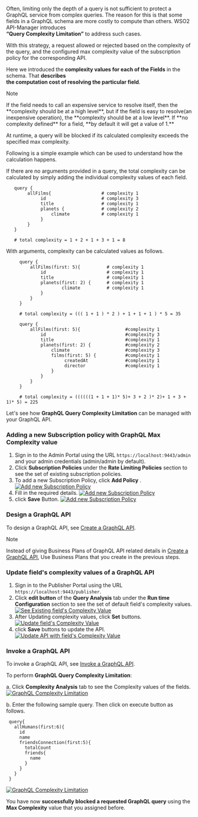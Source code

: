 Often, limiting only the depth of a query is not sufficient to protect a GraphQL service from complex queries. 
The reason for this is that some fields in a GraphQL schema are more costly to compute than others. WSO2 API-Manager introduces  
**“Query Complexity Limitation”** to address such cases. 

With this strategy, a request allowed or rejected based on the complexity of the query, and the configured max complexity 
value of the subscription policy for the corresponding API.

Here we introduced the **complexity values for each of the Fields** in the schema. That **describes  
the computation cost of resolving the particular field**. 

<html>
<div class="admonition note">
<p class="admonition-title">Note</p>
<p>
If the field needs to call an expensive service to resolve itself, 
then the **complexity should be at a high level**, but if the field is easy to resolve(an inexpensive operation),  
the **complexity should be at a low level**. If **no complexity defined** for a field, **by default it will get a value of 1.** 
</p>
</div> 
</html>

At runtime, a query will be blocked if its calculated complexity exceeds the specified max complexity.

Following is a simple example which can be used to understand how the calculation happens.

If there are no arguments provided in a query, the total complexity can be calculated by simply adding the individual complexity values of each field.


   ```
      query {
       	   allFilms{                   # complexity 1
         		id                     # complexity 3
        		title                  # complexity 1
         		planets {              # complexity 2
           			climate            # complexity 1
         		}
       	   }
      }
      
      # total complexity = 1 + 2 + 1 + 3 + 1 = 8

   ```

With arguments, complexity can be calculated values as follows.

   ```
        query {
         	allFilms(first: 5){          # complexity 1
           		id                       # complexity 1
           		title                    # complexity 1
           		planets(first: 2) {      # complexity 1
             			climate          # complexity 1
           		}
         	}
        }
        
        # total complexity = ((( 1 + 1 ) * 2 ) + 1 + 1 + 1 ) * 5 = 35

   ```  

   ```
        query {
         	allFilms(first: 5){                 #complexity 1
          	 	id                              #complexity 3
           		title                           #complexity 1
           		planets(first: 2) {             #complexity 2
             		climate                     #complexity 3
                    films(first: 5) {           #complexity 1
                         createdAt              #complexity 1
                         director               #complexity 1
                    } 
           		}
         	}
        }

        # total complexity = ((((((1 + 1 + 1)* 5)+ 3 + 2 )* 2)+ 1 + 3 + 1)* 5) = 225

   ```  

Let's see how **GraphQL Query Complexity Limitation** can be managed with your GraphQL API.

### Adding a new Subscription policy with GraphQL Max Complexity value

1.  Sign in to the Admin Portal using the URL `https://localhost:9443/admin` and your admin credentials 
(admin/admin by default).
2.  Click **Subscription Policies** under the **Rate Limiting Policies** section to see the set of existing 
subscription policies.
3.  To add a new Subscription Policy, click **Add Policy** .
[![Add new Subscription Policy]({{base_path}}/assets/img/learn/add-new-subscription-policy-graphql-query-complexity.png)]({{base_path}}/assets/img/learn/add-new-subscription-policy-graphql-query-complexity.png)
4.  Fill in the required details.
[![Add new Subscription Policy]({{base_path}}/assets/img/learn/create-subscription-policy-with-graphql-complexity.png)]({{base_path}}/assets/img/learn/create-subscription-policy-with-graphql-complexity.png)
5.  click **Save** Button.
[![Add new Subscription Policy]({{base_path}}/assets/img/learn/save-subscription-policy-graphql-query-analysis.png)]({{base_path}}/assets/img/learn/save-subscription-policy-graphql-query-analysis.png)


### Design a GraphQL API

To design a GraphQL API, see [Create a GraphQL API]({{base_path}}/design/create-api/create-graphql-api/create-a-graphql-api/).

<html>
<div class="admonition note">
<p class="admonition-title">Note</p>
<p>
Instead of giving Business Plans of GraphQL API related details in 
<a href="{{base_path}}/design/create-api/create-graphql-api/create-a-graphql-api">Create a GraphQL API</a>, 
Use Business Plans that you create in the previous steps.
</p>
</div> 
</html>

### Update field's complexity values of  a GraphQL API
1.  Sign in to the Publisher Portal using the URL `https://localhost:9443/publisher`.
2.  Click **edit button** of the **Query Analysis** tab under the **Run time Configuration** section to see the set of default 
    field's complexity values.
[![See Existing field's Complexity Value]({{base_path}}/assets/img/learn/modify-graphql-complexity-values.png)]({{base_path}}/assets/img/learn/modify-graphql-complexity-values.png)
3.  After Updating complexity values, click **Set** buttons.
[![Update field's Complexity Value]({{base_path}}/assets/img/learn/set-graphql-complexity.png)]({{base_path}}/assets/img/learn/set-graphql-complexity.png)
4.  click **Save** buttons to update the API.
[![Update API with field's Complexity Value]({{base_path}}/assets/img/learn/update-api-with-graphql-complexity.png)]({{base_path}}/assets/img/learn/update-api-with-graphql-complexity.png)



### Invoke a GraphQL API

To invoke a GraphQL API, see 
[Invoke a GraphQL API]({{base_path}}/consume/invoke-apis/invoke-apis-using-tools/invoke-an-graphql-api-using-the-integrated-graphql-console).

To perform **GraphQL Query Complexity Limitation**: 

   a. Click **Complexity Analysis** tab to see the Complexity values of the fields.
   [![GraphQL Complexity Limitation]({{base_path}}/assets/img/learn/graphql-complexity-analysis.png)]({{base_path}}/assets/img/learn/graphql-complexity-analysis.png)

   b. Enter the following sample query. Then click on execute button as follows.

   ```
    query{
      allHumans(first:6){
        id
        name
        friendsConnection(first:5){
          totalCount
          friends{
            name
          }
        }
      }
    }

   ```
   [![GraphQL Complexity Limitation]({{base_path}}/assets/img/learn/graphql-complexity-limitation-console.png)]({{base_path}}/assets/img/learn/graphql-complexity-limitation-console.png)

You have now **successfully blocked a requested GraphQL query** using the **Max Complexity** value that you assigned before.






